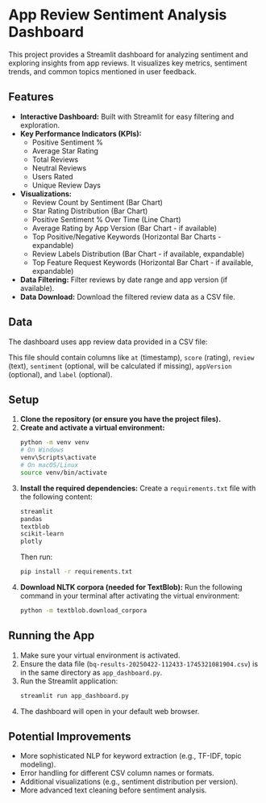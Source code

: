 # App Review Sentiment Analysis Dashboard

This project provides a Streamlit dashboard for analyzing sentiment and exploring insights from app reviews. It visualizes key metrics, sentiment trends, and common topics mentioned in user feedback.

## Features

*   **Interactive Dashboard:** Built with Streamlit for easy filtering and exploration.
*   **Key Performance Indicators (KPIs):**
    *   Positive Sentiment %
    *   Average Star Rating
    *   Total Reviews
    *   Neutral Reviews
    *   Users Rated
    *   Unique Review Days
*   **Visualizations:**
    *   Review Count by Sentiment (Bar Chart)
    *   Star Rating Distribution (Bar Chart)
    *   Positive Sentiment % Over Time (Line Chart)
    *   Average Rating by App Version (Bar Chart - if available)
    *   Top Positive/Negative Keywords (Horizontal Bar Charts - expandable)
    *   Review Labels Distribution (Bar Chart - if available, expandable)
    *   Top Feature Request Keywords (Horizontal Bar Chart - if available, expandable)
*   **Data Filtering:** Filter reviews by date range and app version (if available).
*   **Data Download:** Download the filtered review data as a CSV file.

## Data

The dashboard uses app review data provided in a CSV file:

This file should contain columns like `at` (timestamp), `score` (rating), `review` (text), `sentiment` (optional, will be calculated if missing), `appVersion` (optional), and `label` (optional).

## Setup

1.  **Clone the repository (or ensure you have the project files).**
2.  **Create and activate a virtual environment:**
    ```bash
    python -m venv venv
    # On Windows
    venv\Scripts\activate
    # On macOS/Linux
    source venv/bin/activate
    ```
3.  **Install the required dependencies:**
    Create a `requirements.txt` file with the following content:
    ```txt
    streamlit
    pandas
    textblob
    scikit-learn
    plotly
    ```
    Then run:
    ```bash
    pip install -r requirements.txt
    ```
4.  **Download NLTK corpora (needed for TextBlob):**
    Run the following command in your terminal after activating the virtual environment:
    ```bash
    python -m textblob.download_corpora
    ```

## Running the App

1.  Make sure your virtual environment is activated.
2.  Ensure the data file (`bq-results-20250422-112433-1745321081904.csv`) is in the same directory as `app_dashboard.py`.
3.  Run the Streamlit application:
    ```bash
    streamlit run app_dashboard.py
    ```
4.  The dashboard will open in your default web browser.

## Potential Improvements

*   More sophisticated NLP for keyword extraction (e.g., TF-IDF, topic modeling).
*   Error handling for different CSV column names or formats.
*   Additional visualizations (e.g., sentiment distribution per version).
*   More advanced text cleaning before sentiment analysis.
